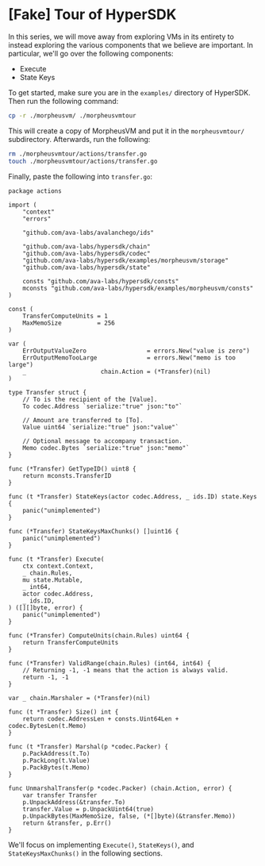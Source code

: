 # [Fake] Tour of HyperSDK

In this series, we will move away from exploring VMs in its entirety to instead
exploring the various components that we believe are important. In particular,
we'll go over the following components:

- Execute
- State Keys

To get started, make sure you are in the `examples/` directory of HyperSDK. Then
run the following command:

```bash
cp -r ./morpheusvm/ ./morpheusvmtour
```

This will create a copy of MorpheusVM and put it in the `morpheusvmtour/`
subdirectory. Afterwards, run the following:

```bash
rm ./morpheusvmtour/actions/transfer.go
touch ./morpheusvmtour/actions/transfer.go
```

Finally, paste the following into `transfer.go`:

```golang
package actions

import (
	"context"
	"errors"

	"github.com/ava-labs/avalanchego/ids"

	"github.com/ava-labs/hypersdk/chain"
	"github.com/ava-labs/hypersdk/codec"
	"github.com/ava-labs/hypersdk/examples/morpheusvm/storage"
	"github.com/ava-labs/hypersdk/state"

	consts "github.com/ava-labs/hypersdk/consts"
	mconsts "github.com/ava-labs/hypersdk/examples/morpheusvm/consts"
)

const (
	TransferComputeUnits = 1
	MaxMemoSize          = 256
)

var (
	ErrOutputValueZero                 = errors.New("value is zero")
	ErrOutputMemoTooLarge              = errors.New("memo is too large")
	_                     chain.Action = (*Transfer)(nil)
)

type Transfer struct {
	// To is the recipient of the [Value].
	To codec.Address `serialize:"true" json:"to"`

	// Amount are transferred to [To].
	Value uint64 `serialize:"true" json:"value"`

	// Optional message to accompany transaction.
	Memo codec.Bytes `serialize:"true" json:"memo"`
}

func (*Transfer) GetTypeID() uint8 {
	return mconsts.TransferID
}

func (t *Transfer) StateKeys(actor codec.Address, _ ids.ID) state.Keys {
	panic("unimplemented")
}

func (*Transfer) StateKeysMaxChunks() []uint16 {
	panic("unimplemented")
}

func (t *Transfer) Execute(
	ctx context.Context,
	_ chain.Rules,
	mu state.Mutable,
	_ int64,
	actor codec.Address,
	_ ids.ID,
) ([][]byte, error) {
	panic("unimplemented")
}

func (*Transfer) ComputeUnits(chain.Rules) uint64 {
	return TransferComputeUnits
}

func (*Transfer) ValidRange(chain.Rules) (int64, int64) {
	// Returning -1, -1 means that the action is always valid.
	return -1, -1
}

var _ chain.Marshaler = (*Transfer)(nil)

func (t *Transfer) Size() int {
	return codec.AddressLen + consts.Uint64Len + codec.BytesLen(t.Memo)
}

func (t *Transfer) Marshal(p *codec.Packer) {
	p.PackAddress(t.To)
	p.PackLong(t.Value)
	p.PackBytes(t.Memo)
}

func UnmarshalTransfer(p *codec.Packer) (chain.Action, error) {
	var transfer Transfer
	p.UnpackAddress(&transfer.To)
	transfer.Value = p.UnpackUint64(true)
	p.UnpackBytes(MaxMemoSize, false, (*[]byte)(&transfer.Memo))
	return &transfer, p.Err()
}
```

We'll focus on implementing `Execute()`, `StateKeys()`, and
`StateKeysMaxChunks()` in the following sections.
